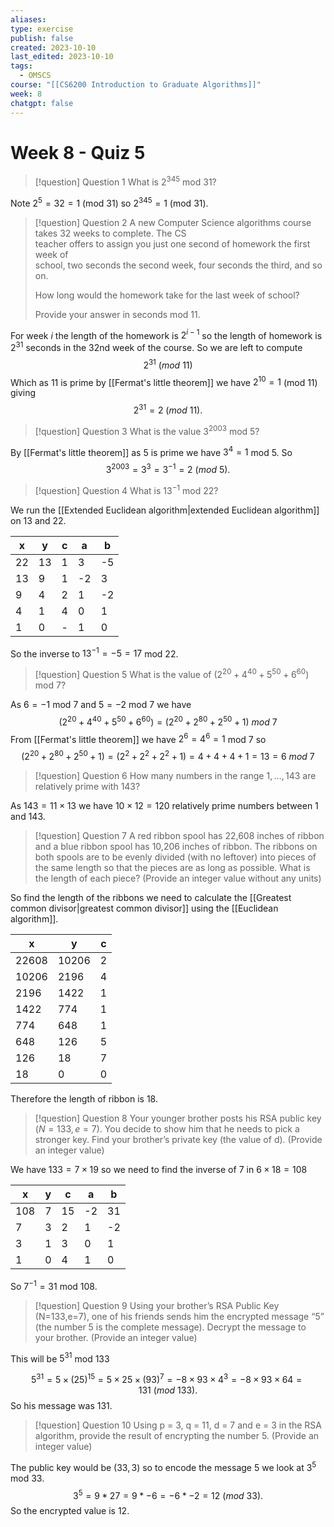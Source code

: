 ```yaml
---
aliases: 
type: exercise
publish: false
created: 2023-10-10
last_edited: 2023-10-10
tags:
  - OMSCS
course: "[[CS6200 Introduction to Graduate Algorithms]]"
week: 8
chatgpt: false
---
```

# Week 8 - Quiz 5

>[!question] Question 1
>What is $2^{345}$ mod 31?

Note $2^5 = 32 = 1$ (mod $31$) so $2^{345} = 1$ (mod 31).

>[!question] Question 2
>A new Computer Science algorithms course takes 32 weeks to complete. The CS  
teacher offers to assign you just one second of homework the first week of  
school, two seconds the second week, four seconds the third, and so on.
 >
>How long would the homework take for the last week of school?  
>
> Provide your answer in seconds mod 11.

For week $i$ the length of the homework is $2^{i-1}$ so the length of homework is $2^{31}$ seconds in the 32nd week of the course. So we are left to compute
$$2^{31} \ (mod \ 11)$$ Which as $11$ is prime by [[Fermat's little theorem]] we have $2^{10} = 1$ (mod $11$) giving
$$ 2^{31} = 2 \ (mod \ 11).$$
>[!question] Question 3
>What is the value $3^{2003}$ mod $5$?

By [[Fermat's little theorem]] as $5$ is prime we have $3^4 = 1$ mod $5$. So
$$ 3^{2003} = 3^3 = 3^{-1} = 2 \ (mod \ 5).$$
>[!question] Question 4
>What is $13^{-1}$ mod $22$?

We run the [[Extended Euclidean algorithm|extended Euclidean algorithm]] on 13 and 22.

| x   | y   | c   | a   | b   |
| --- | --- | --- | --- | --- |
| 22  | 13  | 1   | 3   | -5    |
| 13  | 9   | 1   | -2  | 3   |
| 9   | 4   | 2   | 1   | -2  |
| 4   | 1   | 4   | 0   | 1   |
| 1   | 0   | -   | 1   | 0   |

So the inverse to $13^{-1} = -5 = 17$ mod $22$.

>[!question] Question 5
>What is the value of $(2^{20} + 4^{40} + 5^{50} + 6^{60})$ mod $7$?

As $6 = -1$ mod $7$ and $5 = -2$ mod $7$ we have
$$ (2^{20} + 4^{40} + 5^{50} + 6^{60}) = (2^{20} + 2^{80} + 2^{50} + 1) \ mod \ 7$$
From [[Fermat's little theorem]] we have $2^6 = 4^6 = 1$ mod $7$ so
$$(2^{20} + 2^{80} + 2^{50} + 1) = (2^{2} + 2^{2} + 2^{2} + 1) = 4 + 4 + 4 + 1 = 13 = 6 \ mod \ 7$$
>[!question] Question 6
>How many numbers in the range $1, \ldots, 143$ are relatively prime with $143$?

As $143 = 11 \times 13$ we have $10 \times 12 = 120$ relatively prime numbers between $1$ and $143$. 

>[!question] Question 7
>A red ribbon spool has 22,608 inches of ribbon and a blue ribbon spool has 10,206  inches of ribbon. The ribbons on both spools are to be evenly divided (with no  leftover) into pieces of the same length so that the pieces are as long as possible.  What is the length of each piece? (Provide an integer value without any units)

So find the length of the ribbons we need to calculate the [[Greatest common divisor|greatest common divisor]] using the [[Euclidean algorithm]].

| x     | y     | c   |
| ----- | ----- | --- |
| 22608 | 10206 | 2   |
| 10206 | 2196  | 4   |
| 2196  | 1422  | 1   |
| 1422  | 774   | 1   |
| 774   | 648   | 1   |
| 648   | 126   | 5   |
| 126   | 18    | 7   |
| 18    | 0     | 0   |

Therefore the length of ribbon is 18.

>[!question] Question 8
>Your younger brother posts his RSA public key ($N = 133, e = 7$). You decide to show him that he needs to pick a stronger key. Find your brother’s private key (the value of d). (Provide an integer value)

We have $133 = 7 \times 19$ so we need to find the inverse of $7$ in $6 \times 18 = 108$

| x   | y   | c   | a   | b   |
| --- | --- | --- | --- | --- |
| 108 | 7   | 15  | -2  | 31  |
| 7   | 3   | 2   | 1   | -2  |
| 3   | 1   | 3   | 0   | 1   |
| 1   | 0   | 4   | 1   | 0   |

So $7^{-1} = 31$ mod $108$. 

>[!question] Question 9
>Using your brother’s RSA Public Key (N=133,e=7), one of his friends sends him the  encrypted message “5” (the number 5 is the complete message). Decrypt the message to your brother. (Provide an integer value)

This will be $5^{31}$ mod $133$

$$ 5^{31} = 5 \times (25)^{15} = 5 \times 25 \times (93)^7 = -8 \times 93 \times 4^3 = -8 \times 93 \times 64 = 131 \ (mod \ 133).$$
So his message was 131.

>[!question] Question 10
>Using p = 3, q = 11, d = 7 and e = 3 in the RSA algorithm, provide the result of encrypting the number 5. (Provide an integer value)

The public key would be $(33, 3)$ so to encode the message $5$ we look at $3^5$ mod $33$.
$$ 3^5 = 9 * 27 = 9 * -6 = -6 * -2 = 12 \ (mod \ 33).$$
So the encrypted value is 12.
